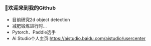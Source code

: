 ### 👋欢迎来到我的Github

- 目前研究2d object detection
- 减肥锻炼进行时...
- Pytorch、Paddle选手
- Ai Studio个人主页:https://aistudio.baidu.com/aistudio/usercenter



<!--
**lmk123568/lmk123568** is a ✨ _special_ ✨ repository because its `README.md` (this file) appears on your GitHub profile.

Here are some ideas to get you started:

- 🔭 I’m currently working on ...
- 🌱 I’m currently learning ...
- 👯 I’m looking to collaborate on ...
- 🤔 I’m looking for help with ...
- 💬 Ask me about ...
- 📫 How to reach me: ...
- 😄 Pronouns: ...
- ⚡ Fun fact: ...
-->
